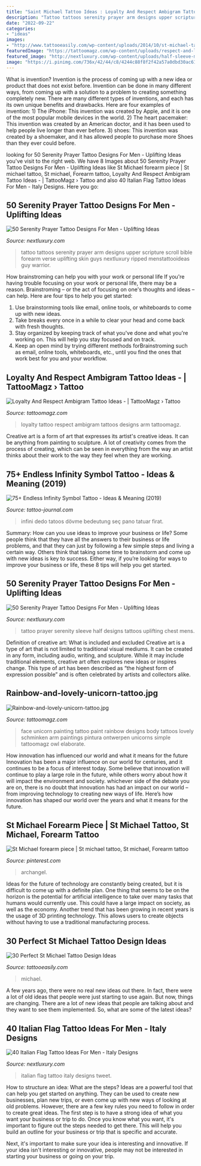 ```yaml
---
title: "Saint Michael Tattoo Ideas : Loyalty And Respect Ambigram Tattoo Ideas -"
description: "Tattoo tattoos serenity prayer arm designs upper scripture scroll bible forearm verse uplifting skin guys nextluxury ripped menstattooideas guy warrior"
date: "2022-09-22"
categories:
- "ideas"
images:
- "http://www.tattooeasily.com/wp-content/uploads/2014/10/st-michael-tattoo-ideas.jpg"
featuredImage: "https://tattoomagz.com/wp-content/uploads/respect-and-loyalty-tattoo-loyalty-n-respect-tattoo-picture-at-checkoutmyink-26502.jpg"
featured_image: "http://nextluxury.com/wp-content/uploads/half-sleeve-male-serenity-prayer-tattoo-ideas.jpg"
image: "https://i.pinimg.com/736x/42/44/c8/4244c88f8f2f42a57a0dbd30ac617c58--archangel-michael-tattoo-st-michael.jpg"
---
```



What is invention?
Invention is the process of coming up with a new idea or product that does not exist before. Invention can be done in many different ways, from coming up with a solution to a problem to creating something completely new. There are many different types of inventions, and each has its own unique benefits and drawbacks. Here are four examples of invention: 1) The iPhone: This invention was created by Apple, and it is one of the most popular mobile devices in the world. 2) The heart pacemaker: This invention was created by an American doctor, and it has been used to help people live longer than ever before. 3) shoes: This invention was created by a shoemaker, and it has allowed people to purchase more Shoes than they ever could before.

	

		
looking for 50 Serenity Prayer Tattoo Designs For Men - Uplifting Ideas you've visit to the right web. We have 8 Images about 50 Serenity Prayer Tattoo Designs For Men - Uplifting Ideas like St Michael forearm piece | St michael tattoo, St michael, Forearm tattoo, Loyalty And Respect Ambigram Tattoo Ideas - | TattooMagz › Tattoo and also 40 Italian Flag Tattoo Ideas For Men - Italy Designs. Here you go:
		
    
## 50 Serenity Prayer Tattoo Designs For Men - Uplifting Ideas

<img loading=lazy src="http://nextluxury.com/wp-content/uploads/ripped-skin-serenity-prayer-scroll-guy-upper-arm-tattoos.jpg" onerror="this.onerror=null;this.src='https://tse3.mm.bing.net/th?id=OIP.BAClf7FzEFXfBqJV2FOcLwHaJ4&amp;pid=15.1';" alt="50 Serenity Prayer Tattoo Designs For Men - Uplifting Ideas">

_Source: nextluxury.com_

>tattoo tattoos serenity prayer arm designs upper scripture scroll bible forearm verse uplifting skin guys nextluxury ripped menstattooideas guy warrior. 

	

How brainstroming can help you with your work or personal life
If you're having trouble focusing on your work or personal life, there may be a reason. Brainstroming – or the act of focusing on one's thoughts and ideas – can help. Here are four tips to help you get started: 
1. Use brainstorming tools like email, online tools, or whiteboards to come up with new ideas. 
2. Take breaks every once in a while to clear your head and come back with fresh thoughts. 
3. Stay organized by keeping track of what you've done and what you're working on. This will help you stay focused and on track. 
4. Keep an open mind by trying different methods forBrainstroming such as email, online tools, whiteboards, etc., until you find the ones that work best for you and your workflow.

    
## Loyalty And Respect Ambigram Tattoo Ideas - | TattooMagz › Tattoo

<img loading=lazy src="https://tattoomagz.com/wp-content/uploads/respect-and-loyalty-tattoo-loyalty-n-respect-tattoo-picture-at-checkoutmyink-26502.jpg" onerror="this.onerror=null;this.src='https://tse3.mm.bing.net/th?id=OIP.TGCCE1lo6Ljgm7ely_c6pQHaE7&amp;pid=15.1';" alt="Loyalty And Respect Ambigram Tattoo Ideas - | TattooMagz › Tattoo">

_Source: tattoomagz.com_

>loyalty tattoo respect ambigram tattoos designs arm tattoomagz. 

	

Creative art is a form of art that expresses its artist's creative ideas. It can be anything from painting to sculpture. A lot of creativity comes from the process of creating, which can be seen in everything from the way an artist thinks about their work to the way they feel when they are working.

    
## 75+ Endless Infinity Symbol Tattoo - Ideas &amp; Meaning (2019)

<img loading=lazy src="https://tattoo-journal.com/wp-content/uploads/2016/12/Infinity-Symbol-Tattoo-57-650x650.jpg" onerror="this.onerror=null;this.src='https://tse2.mm.bing.net/th?id=OIP.s6rL2L_xp6Gck4iQzSdgsQHaHa&amp;pid=15.1';" alt="75+ Endless Infinity Symbol Tattoo - Ideas &amp; Meaning (2019)">

_Source: tattoo-journal.com_

>infini dedo tatoos dövme bedeutung seç pano tatuar firat. 

	

Summary: How can you use ideas to improve your business or life?
Some people think that they have all the answers to their business or life problems, and that they can just by following a few simple steps and living a certain way. Others think that taking some time to brainstorm and come up with new ideas is key to success. Either way, if you’re looking for ways to improve your business or life, these 8 tips will help you get started.

    
## 50 Serenity Prayer Tattoo Designs For Men - Uplifting Ideas

<img loading=lazy src="http://nextluxury.com/wp-content/uploads/half-sleeve-male-serenity-prayer-tattoo-ideas.jpg" onerror="this.onerror=null;this.src='https://tse3.mm.bing.net/th?id=OIP.ny61Lgl9Hq0QyxA0kwobhQHaJ4&amp;pid=15.1';" alt="50 Serenity Prayer Tattoo Designs For Men - Uplifting Ideas">

_Source: nextluxury.com_

>tattoo prayer serenity sleeve half designs tattoos uplifting chest mens. 

	

Definition of creative art: What is included and excluded
Creative art is a type of art that is not limited to traditional visual mediums. It can be created in any form, including audio, writing, and sculpture. While it may include traditional elements, creative art often explores new ideas or inspires change. This type of art has been described as “the highest form of expression possible” and is often celebrated by artists and collectors alike.

    
## Rainbow-and-lovely-unicorn-tattoo.jpg

<img loading=lazy src="http://tattoomagz.com/wp-content/uploads/Rainbow-and-lovely-unicorn-tattoo.jpg" onerror="this.onerror=null;this.src='https://tse2.mm.bing.net/th?id=OIP.P8Cq-xb6K30tv7mvheWEdgHaJ4&amp;pid=15.1';" alt="Rainbow-and-lovely-unicorn-tattoo.jpg">

_Source: tattoomagz.com_

>face unicorn painting tattoo paint rainbow designs body tattoos lovely schminken arm paintings pintura ontwerpen unicorns simple tattoomagz owl elaborate. 

	

How innovation has influenced our world and what it means for the future
Innovation has been a major influence on our world for centuries, and it continues to be a focus of interest today. Some believe that innovation will continue to play a large role in the future, while others worry about how it will impact the environment and society. whichever side of the debate you are on, there is no doubt that innovation has had an impact on our world – from improving technology to creating new ways of life. Here’s how innovation has shaped our world over the years and what it means for the future.

    
## St Michael Forearm Piece | St Michael Tattoo, St Michael, Forearm Tattoo

<img loading=lazy src="https://i.pinimg.com/736x/42/44/c8/4244c88f8f2f42a57a0dbd30ac617c58--archangel-michael-tattoo-st-michael.jpg" onerror="this.onerror=null;this.src='https://tse3.mm.bing.net/th?id=OIP.ffDFBQnnHQxUOXpGVWDlAAHaJ3&amp;pid=15.1';" alt="St Michael forearm piece | St michael tattoo, St michael, Forearm tattoo">

_Source: pinterest.com_

>archangel. 

	

Ideas for the future of technology are constantly being created, but it is difficult to come up with a definite plan. One thing that seems to be on the horizon is the potential for artificial intelligence to take over many tasks that humans would currently use. This could have a large impact on society, as well as the economy. Another trend that has been growing in recent years is the usage of 3D printing technology. This allows users to create objects without having to use a traditional manufacturing process.

    
## 30 Perfect St Michael Tattoo Design Ideas

<img loading=lazy src="http://www.tattooeasily.com/wp-content/uploads/2014/10/st-michael-tattoo-ideas.jpg" onerror="this.onerror=null;this.src='https://tse2.mm.bing.net/th?id=OIP.6TVLU4j0uyjACGNHm9kKRAHaKb&amp;pid=15.1';" alt="30 Perfect St Michael Tattoo Design Ideas">

_Source: tattooeasily.com_

>michael. 

	

A few years ago, there were no real new ideas out there. In fact, there were a lot of old ideas that people were just starting to use again. But now, things are changing. There are a lot of new ideas that people are talking about and they want to see them implemented. So, what are some of the latest ideas?

    
## 40 Italian Flag Tattoo Ideas For Men - Italy Designs

<img loading=lazy src="http://nextluxury.com/wp-content/uploads/italian-flag-tattoo-inspiration-for-men.jpg" onerror="this.onerror=null;this.src='https://tse1.mm.bing.net/th?id=OIP.1tBda77QKiw94EnWE6XDbwAAAA&amp;pid=15.1';" alt="40 Italian Flag Tattoo Ideas For Men - Italy Designs">

_Source: nextluxury.com_

>italian flag tattoo italy designs tweet. 

	

How to structure an idea: What are the steps?
Ideas are a powerful tool that can help you get started on anything. They can be used to create new businesses, plan new trips, or even come up with new ways of looking at old problems. However, there are a few key rules you need to follow in order to create great ideas.
The first step is to have a strong idea of what you want your business or trip to do. Once you know what you want, it's important to figure out the steps needed to get there. This will help you build an outline for your business or trip that is specific and accurate.

Next, it's important to make sure your idea is interesting and innovative. If your idea isn't interesting or innovative, people may not be interested in starting your business or going on your trip.

